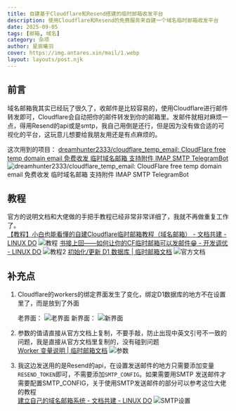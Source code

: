 ```yaml
---
title: 自建基于Cloudflare和Resend搭建的临时邮箱收发平台
description: 使用Cloudflare和Resend的免费服务来自建一个域名临时邮箱收发平台
date: 2025-09-05
tags: [邮箱, 域名]
category: 杂项
author: 星辰曦羽
cover: https://img.antares.xin/mail/1.webp
layout: layouts/post.njk
---
```

## 前言
域名邮箱我其实已经玩了很久了，收邮件是比较容易的，使用Cloudflare进行邮件转发即可，Cloudflare会自动把你的邮件转发到你的邮箱里。发邮件就相对麻烦一点，得用Resend的api或是smtp，我自己用倒是还行，但是因为没有做合适的可视化的平台，这玩意儿想要给我朋友用还是有点麻烦的。

这次用到的项目：
[dreamhunter2333/cloudflare_temp_email: CloudFlare free temp domain email 免费收发 临时域名邮箱 支持附件 IMAP SMTP TelegramBot](https://github.com/dreamhunter2333/cloudflare_temp_email)
![dreamhunter2333/cloudflare_temp_email: CloudFlare free temp domain email 免费收发 临时域名邮箱 支持附件 IMAP SMTP TelegramBot](https://img.antares.xin/mail/1.webp)

## 教程
官方的说明文档和大佬做的手把手教程已经非常非常详细了，我就不再做重复工作了。  
[【教程】小白也能看懂的自建Cloudflare临时邮箱教程（域名邮箱） - 文档共建 - LINUX DO](https://linux.do/t/topic/316819)
![教程](https://img.antares.xin/mail/3.webp)
[书接上回——如何让你的CF临时邮箱可以发邮件😁 - 开发调优 - LINUX DO](https://linux.do/t/topic/515642)
![教程2](https://img.antares.xin/mail/4.webp)
[初始化/更新 D1 数据库 | 临时邮箱文档](https://temp-mail-docs.awsl.uk/zh/guide/ui/d1.html)
![官方文档](https://img.antares.xin/mail/2.webp)

## 补充点
1. Cloudflare的workers的绑定界面发生了变化，绑定D1数据库的地方不在设置里了，而是放到了外面  

	老界面：
	![老界面](https://img.antares.xin/mail/10.webp)
	新界面：
	![新界面](https://img.antares.xin/mail/5.webp)
2. 参数的值请直接从官方文档上复制，不要手敲，防止出现中英文引号不一致的问题，我是直接从官方文档里复制的，没有碰到问题  
	[Worker 变量说明 | 临时邮箱文档](https://temp-mail-docs.awsl.uk/zh/guide/worker-vars)
	![参数](https://img.antares.xin/mail/9.webp)
3. 我这边发送用的是Resend的api，在设置发送邮件的地方只需要添加变量`RESEND_TOKEN`即可，不需要添加`SMTP_CONFIG`。如果需要用SMTP 发送邮件才需要配置SMTP_CONFIG，关于使用SMTP发送邮件的部分可以参考这位大佬的教程  
	[建立自己的域名邮箱系统 - 文档共建 - LINUX DO](https://linux.do/t/topic/675030)
	![SMTP设置](https://img.antares.xin/mail/8.webp)